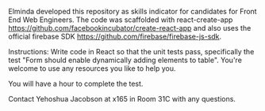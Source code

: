 Elminda developed this repository as skills indicator for candidates for Front End Web Engineers. The code was scaffolded with react-create-app https://github.com/facebookincubator/create-react-app and also uses the official firebase SDK https://github.com/firebase/firebase-js-sdk.

Instructions:
Write code in React so that the unit tests pass, specifically the test "Form should enable dynamically adding elements to table". You're welcome to use any resources you like to help you.

You will have a hour to complete the test.

Contact Yehoshua Jacobson at x165 in Room 31C with any questions.
